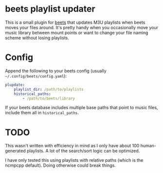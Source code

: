 beets playlist updater
======================

This is a small plugin for [beets](https://github.com/beetbox/beets) that
updates M3U playlists when beets moves your files around. It's pretty handy
when you occasionally move your music library between mount points or want to
change your file naming scheme without losing playlists.


Config
======

Append the following to your beets config (usually `~/.config/beets/config.yaml`):

```yaml
plupdate:
    playlist_dir: /path/to/playlists
    historical_paths:
        - /path/to/beets/library
```

If your beets database includes multiple base paths that point to music files,
include them all in `historical_paths`.


TODO
====

This wasn't written with efficiency in mind as I only have about 100
human-generated playlists. A lot of the search/sort logic can be optimized.

I have only tested this using playlists with relative paths (which is the
ncmpcpp default). Doing otherwise could break things.

